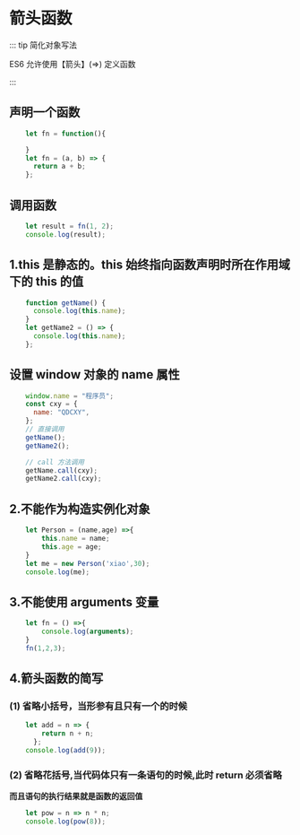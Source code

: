 # 箭头函数

::: tip 简化对象写法

ES6 允许使用【箭头】(=>) 定义函数

:::

## 声明一个函数

```js
    let fn = function(){

    }
    let fn = (a, b) => {
      return a + b;
    };
```

## 调用函数

```js
    let result = fn(1, 2);
    console.log(result);
```

## 1.this 是静态的。this 始终指向函数声明时所在作用域下的 this 的值

```js
    function getName() {
      console.log(this.name);
    }
    let getName2 = () => {
      console.log(this.name);
    };
```

## 设置 window 对象的 name 属性

```js
    window.name = "程序员";
    const cxy = {
      name: "QDCXY",
    };
    // 直接调用
    getName();
    getName2();

    // call 方法调用
    getName.call(cxy);
    getName2.call(cxy);
```

## 2.不能作为构造实例化对象

```js
    let Person = (name,age) =>{
        this.name = name;
        this.age = age;
    }
    let me = new Person('xiao',30);
    console.log(me);
```

## 3.不能使用 arguments 变量

```js
    let fn = () =>{
        console.log(arguments);
    }
    fn(1,2,3);
```

## 4.箭头函数的简写

### (1) 省略小括号，当形参有且只有一个的时候

```js
    let add = n => {
        return n + n;
      };
    console.log(add(9));
```

### (2) 省略花括号,当代码体只有一条语句的时候,此时 return 必须省略

**而且语句的执行结果就是函数的返回值**

```js
    let pow = n => n * n;
    console.log(pow(8));
```